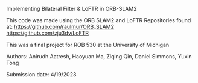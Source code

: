 Implementing Bilateral Filter & LoFTR in ORB-SLAM2

This code was made using the ORB SLAM2 and LoFTR Repositories found at:
https://github.com/raulmur/ORB_SLAM2
https://github.com/zju3dv/LoFTR

This was a final project for ROB 530 at the University of Michigan

Authors:
Anirudh Aatresh, Haoyuan Ma, Ziqing Qin, Daniel Simmons, Yuxin Tong

Submission date: 4/19/2023